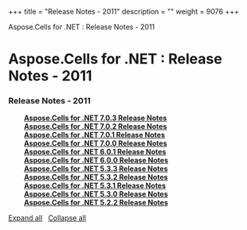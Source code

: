+++
title = "Release Notes - 2011" 
description = "" 
weight = 9076 
+++

Aspose.Cells for .NET : Release Notes - 2011  

# Aspose.Cells for .NET : Release Notes - 2011


### Release Notes - 2011

&nbsp;&nbsp;&nbsp;&nbsp;&nbsp;&nbsp;&nbsp;&nbsp;[**Aspose.Cells for .NET 7.0.3 Release Notes**](http://localhost:1313/cellsnet/releasenotes/releasenotes-2011/aspose.cells+for+.net+7.0.3+release+notes)    
&nbsp;&nbsp;&nbsp;&nbsp;&nbsp;&nbsp;&nbsp;&nbsp;[**Aspose.Cells for .NET 7.0.2 Release Notes**](http://localhost:1313/cellsnet/releasenotes/releasenotes-2011/aspose.cells+for+.net+7.0.2+release+notes)    
&nbsp;&nbsp;&nbsp;&nbsp;&nbsp;&nbsp;&nbsp;&nbsp;[**Aspose.Cells for .NET 7.0.1 Release Notes**](http://localhost:1313/cellsnet/releasenotes/releasenotes-2011/aspose.cells+for+.net+7.0.1+release+notes)    
&nbsp;&nbsp;&nbsp;&nbsp;&nbsp;&nbsp;&nbsp;&nbsp;[**Aspose.Cells for .NET 7.0.0 Release Notes**](http://localhost:1313/cellsnet/releasenotes/releasenotes-2011/aspose.cells+for+.net+7.0.0+release+notes)    
&nbsp;&nbsp;&nbsp;&nbsp;&nbsp;&nbsp;&nbsp;&nbsp;[**Aspose.Cells for .NET 6.0.1 Release Notes**](http://localhost:1313/cellsnet/releasenotes/releasenotes-2011/aspose.cells+for+.net+6.0.1+release+notes)    
&nbsp;&nbsp;&nbsp;&nbsp;&nbsp;&nbsp;&nbsp;&nbsp;[**Aspose.Cells for .NET 6.0.0 Release Notes**](http://localhost:1313/cellsnet/releasenotes/releasenotes-2011/aspose.cells+for+.net+6.0.0+release+notes)    
&nbsp;&nbsp;&nbsp;&nbsp;&nbsp;&nbsp;&nbsp;&nbsp;[**Aspose.Cells for .NET 5.3.3 Release Notes**](http://localhost:1313/cellsnet/releasenotes/releasenotes-2011/aspose.cells+for+.net+5.3.3+release+notes)    
&nbsp;&nbsp;&nbsp;&nbsp;&nbsp;&nbsp;&nbsp;&nbsp;[**Aspose.Cells for .NET 5.3.2 Release Notes**](http://localhost:1313/cellsnet/releasenotes/releasenotes-2011/aspose.cells+for+.net+5.3.2+release+notes)    
&nbsp;&nbsp;&nbsp;&nbsp;&nbsp;&nbsp;&nbsp;&nbsp;[**Aspose.Cells for .NET 5.3.1 Release Notes**](http://localhost:1313/cellsnet/releasenotes/releasenotes-2011/aspose.cells+for+.net+5.3.1+release+notes)    
&nbsp;&nbsp;&nbsp;&nbsp;&nbsp;&nbsp;&nbsp;&nbsp;[**Aspose.Cells for .NET 5.3.0 Release Notes**](http://localhost:1313/cellsnet/releasenotes/releasenotes-2011/aspose.cells+for+.net+5.3.0+release+notes)    
&nbsp;&nbsp;&nbsp;&nbsp;&nbsp;&nbsp;&nbsp;&nbsp;[**Aspose.Cells for .NET 5.2.2 Release Notes**](http://localhost:1313/cellsnet/releasenotes/releasenotes-2011/aspose.cells+for+.net+5.2.2+release+notes)    

[Expand all](#)   [Collapse all](#)

           

